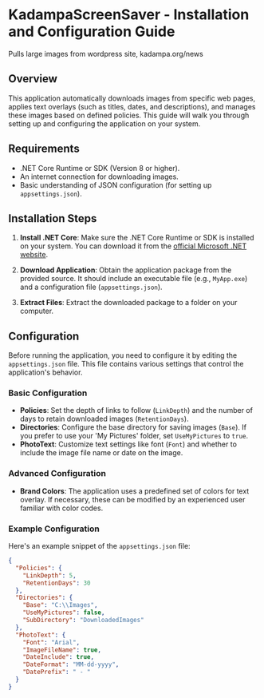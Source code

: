 # KadampaScreenSaver - Installation and Configuration Guide
Pulls large images from wordpress site, kadampa.org/news

## Overview

This application automatically downloads images from specific web pages, applies text overlays (such as titles, dates, and descriptions), and manages these images based on defined policies. This guide will walk you through setting up and configuring the application on your system.

## Requirements

- .NET Core Runtime or SDK (Version 8 or higher).
- An internet connection for downloading images.
- Basic understanding of JSON configuration (for setting up `appsettings.json`).

## Installation Steps

1. **Install .NET Core**: Make sure the .NET Core Runtime or SDK is installed on your system. You can download it from the [official Microsoft .NET website](https://dotnet.microsoft.com/download).

2. **Download Application**: Obtain the application package from the provided source. It should include an executable file (e.g., `MyApp.exe`) and a configuration file (`appsettings.json`).

3. **Extract Files**: Extract the downloaded package to a folder on your computer.

## Configuration

Before running the application, you need to configure it by editing the `appsettings.json` file. This file contains various settings that control the application's behavior.

### Basic Configuration

- **Policies**: Set the depth of links to follow (`LinkDepth`) and the number of days to retain downloaded images (`RetentionDays`).
- **Directories**: Configure the base directory for saving images (`Base`). If you prefer to use your 'My Pictures' folder, set `UseMyPictures` to `true`.
- **PhotoText**: Customize text settings like font (`Font`) and whether to include the image file name or date on the image.

### Advanced Configuration

- **Brand Colors**: The application uses a predefined set of colors for text overlay. If necessary, these can be modified by an experienced user familiar with color codes.

### Example Configuration

Here's an example snippet of the `appsettings.json` file:

```json
{
  "Policies": {
    "LinkDepth": 5,
    "RetentionDays": 30
  },
  "Directories": {
    "Base": "C:\\Images",
    "UseMyPictures": false,
    "SubDirectory": "DownloadedImages"
  },
  "PhotoText": {
    "Font": "Arial",
    "ImageFileName": true,
    "DateInclude": true,
    "DateFormat": "MM-dd-yyyy",
    "DatePrefix": " - "
  }
}
